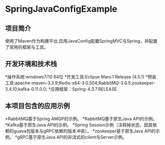 # SpringJavaConfigExample
## 项目简介
使用了Maven作为构建平台,应用JavaConfig配置SpringMVC与Spring，并配置了常用的框架与工具。
## 开发环境和技术栈
*操作系统:windows7/10 64位
*开发工具:Eclipse Mars.1 Release (4.5.1)
*预装工具:apache-maven-3.3.9;Redis-x64-3.0.504;RabbitMQ-3.6.5;zookeeper-3.4.10;kafka-0.11.0.0;
*应用框架：Spring-4.3.7.RELEASE 
## 本项目包含的应用示例
*RabbitMQ基于Spring AMQP的示例。
*RabbitMQ基于原生Java API的示例。
*Kafka基于原生Java API的示例。
*Spring Session示例（注释掉状态，因其依赖的guava包版本与gRPC依赖的版本冲突）。
*zookeeper基于原生Java API的示例。
*gRPC基于原生Java API的非流式的client与Server示例。